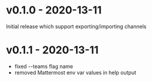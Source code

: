 
# v0.1.0 - 2020-13-11

Initial release which support exporting/importing channels

# v0.1.1 - 2020-13-11

* fixed --teams flag name
* removed Mattermost env var values in help output

